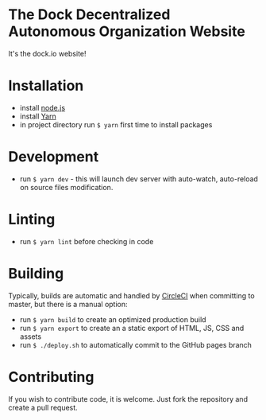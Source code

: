 # The Dock Decentralized Autonomous Organization Website
It's the dock.io website!

# Installation
- install [node.js](https://nodejs.org)
- install [Yarn](https://yarnpkg.com)
- in project directory run `$ yarn` first time to install packages

# Development
- run `$ yarn dev` - this will launch dev server with auto-watch, auto-reload on source files modification.

# Linting
- run `$ yarn lint` before checking in code

# Building
Typically, builds are automatic and handled by [CircleCI](https://circleci.com) when committing to master, but there is a manual option:
- run `$ yarn build` to create an optimized production build
- run `$ yarn export` to create an a static export of HTML, JS, CSS and assets
- run `$ ./deploy.sh` to automatically commit to the GitHub pages branch

# Contributing
If you wish to contribute code, it is welcome. Just fork the repository and create a pull request.
